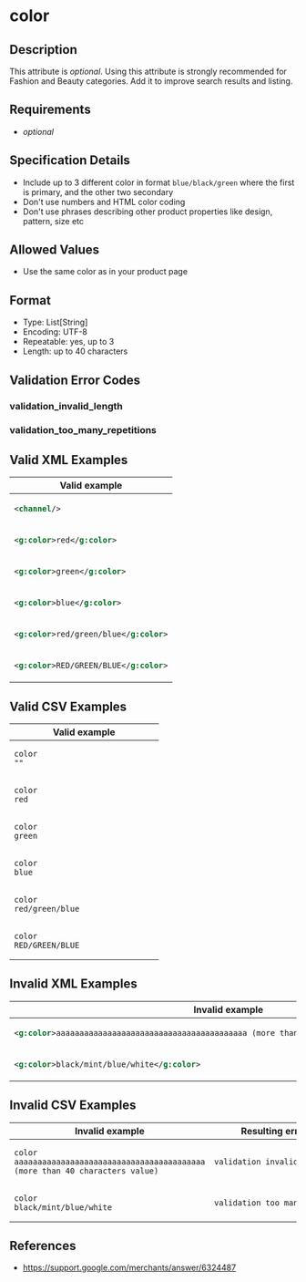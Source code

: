 # color

## Description

This attribute is *optional*.
Using this attribute is strongly recommended for Fashion and Beauty categories. Add it to improve search results and listing.

## Requirements

* *optional*


## Specification Details

- Include up to 3 different color in format `blue/black/green` where the first is primary, and the other two secondary
- Don't use numbers and HTML color coding
- Don't use phrases describing other product properties like design, pattern, size etc

## Allowed Values
- Use the same color as in your product page

## Format

- Type: List[String]
- Encoding: UTF-8
- Repeatable: yes, up to 3
- Length: up to 40 characters


## Validation Error Codes

### validation_invalid_length
### validation_too_many_repetitions

## Valid XML Examples

<table>
<thead>
<tr><th>Valid example                    </th></tr>
</thead>
<tbody>
<tr><td>

```xml
<channel/>                       
```

</td></tr>
<tr><td>

```xml
<g:color>red</g:color>           
```

</td></tr>
<tr><td>

```xml
<g:color>green</g:color>         
```

</td></tr>
<tr><td>

```xml
<g:color>blue</g:color>          
```

</td></tr>
<tr><td>

```xml
<g:color>red/green/blue</g:color>
```

</td></tr>
<tr><td>

```xml
<g:color>RED/GREEN/BLUE</g:color>
```

</td></tr>
</tbody>
</table>

## Valid CSV Examples

<table>
<thead>
<tr><th>Valid example  </th></tr>
</thead>
<tbody>
<tr><td>

```csv
color
""                
```

</td></tr>
<tr><td>

```csv
color
red                
```

</td></tr>
<tr><td>

```csv
color
green                
```

</td></tr>
<tr><td>

```csv
color
blue                
```

</td></tr>
<tr><td>

```csv
color
red/green/blue                
```

</td></tr>
<tr><td>

```csv
color
RED/GREEN/BLUE                
```

</td></tr>
</tbody>
</table>

## Invalid XML Examples

<table>
<thead>
<tr><th>Invalid example                                                                             </th><th>Resulting error code           </th></tr>
</thead>
<tbody>
<tr><td>

```xml
<g:color>aaaaaaaaaaaaaaaaaaaaaaaaaaaaaaaaaaaaaaaaa (more than 40 characters value)</g:color>
```

</td><td>

```xml
validation_invalid_length      
```

</td></tr>
<tr><td>

```xml
<g:color>black/mint/blue/white</g:color>                                                    
```

</td><td>

```xml
validation_too_many_repetitions
```

</td></tr>
</tbody>
</table>

## Invalid CSV Examples

<table>
<thead>
<tr><th>Invalid example  </th><th>Resulting error code           </th></tr>
</thead>
<tbody>
<tr><td>

```csv
color
aaaaaaaaaaaaaaaaaaaaaaaaaaaaaaaaaaaaaaaaa (more than 40 characters value)                  
```

</td><td>

```csv
validation_invalid_length      
```

</td></tr>
<tr><td>

```csv
color
black/mint/blue/white                  
```

</td><td>

```csv
validation_too_many_repetitions
```

</td></tr>
</tbody>
</table>

## References
* https://support.google.com/merchants/answer/6324487
